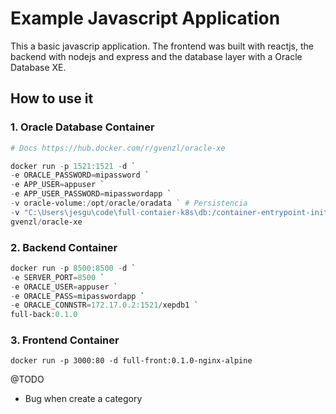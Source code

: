 # Example Javascript Application
This a basic javascrip application. The frontend was built with reactjs, the backend with nodejs and express and the database layer with a Oracle Database XE.

## How to use it

### 1. Oracle Database Container

``` powershell
# Docs https://hub.docker.com/r/gvenzl/oracle-xe

docker run -p 1521:1521 -d `
-e ORACLE_PASSWORD=mipassword `
-e APP_USER=appuser `
-e APP_USER_PASSWORD=mipasswordapp `
-v oracle-volume:/opt/oracle/oradata ` # Persistencia
-v "C:\Users\jesgu\code\full-contaier-k8s\db:/container-entrypoint-initdb.d" `
gvenzl/oracle-xe
```

### 2. Backend Container

``` powershell
docker run -p 8500:8500 -d `
-e SERVER_PORT=8500 `
-e ORACLE_USER=appuser `
-e ORACLE_PASS=mipasswordapp `
-e ORACLE_CONNSTR=172.17.0.2:1521/xepdb1 `
full-back:0.1.0
```

### 3. Frontend Container

```
docker run -p 3000:80 -d full-front:0.1.0-nginx-alpine
```

@TODO
- Bug when create a category
